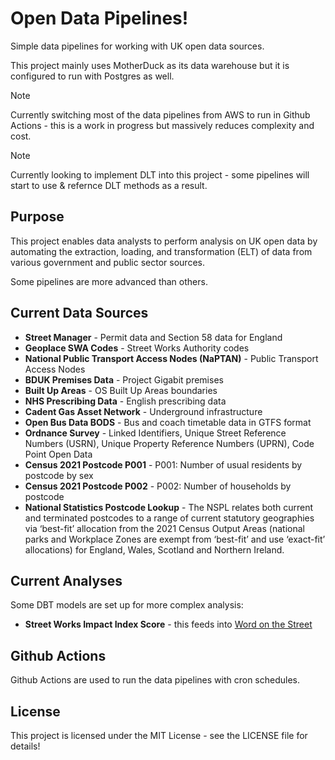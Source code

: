 # Open Data Pipelines!

Simple data pipelines for working with UK open data sources.

This project mainly uses MotherDuck as its data warehouse but it is configured to run with Postgres as well.

> [!NOTE]
> Currently switching most of the data pipelines from AWS to run in Github Actions - this is a work in progress but massively reduces complexity and cost.

> [!NOTE]
> Currently looking to implement DLT into this project - some pipelines will start to use & refernce DLT methods as a result.

## Purpose

This project enables data analysts to perform analysis on UK open data by automating the extraction, loading, and transformation (ELT) of data from various government and public sector sources.

Some pipelines are more advanced than others.

## Current Data Sources

- **Street Manager** - Permit data and Section 58 data for England
- **Geoplace SWA Codes** - Street Works Authority codes
- **National Public Transport Access Nodes (NaPTAN)** - Public Transport Access Nodes
- **BDUK Premises Data** - Project Gigabit premises
- **Built Up Areas** - OS Built Up Areas boundaries
- **NHS Prescribing Data** - English prescribing data
- **Cadent Gas Asset Network** - Underground infrastructure
- **Open Bus Data BODS** - Bus and coach timetable data in GTFS format
- **Ordnance Survey** - Linked Identifiers, Unique Street Reference Numbers (USRN), Unique Property Reference Numbers (UPRN), Code Point Open Data
- **Census 2021 Postcode P001** - P001: Number of usual residents by postcode by sex
- **Census 2021 Postcode P002** - P002: Number of households by postcode
- **National Statistics Postcode Lookup** - The NSPL relates both current and terminated postcodes to a range of current statutory geographies via ‘best-fit’ allocation from the 2021 Census Output Areas (national parks and Workplace Zones are exempt from ‘best-fit’ and use ‘exact-fit’ allocations) for England, Wales, Scotland and Northern Ireland.

## Current Analyses

Some DBT models are set up for more complex analysis:

- **Street Works Impact Index Score** - this feeds into [Word on the Street](https://word-on-the-street.evidence.app)

## Github Actions

Github Actions are used to run the data pipelines with cron schedules.

## License

This project is licensed under the MIT License - see the LICENSE file for details!
